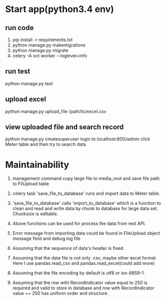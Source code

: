 # Start app(python3.4 env)
## run code
1. pip install -r requirements.txt
2. python manage.py makemigrations
3. python manage.py migrate
4. celery -A oct  worker --loglevel=info

## run test
python manage.py test

## upload excel
python manage.py upload_file /path/to/excel.csv

## view uploaded file and search record
python manage.py createsuperuser
login to localhost:800/admin
click Meter table and then try to search data

# Maintainability 
1. management command copy large file to media_root and save file path to FilUpload table
2. celery task 'save_file_to_database' runs and import data to Meter table.
3. 'save_file_to_database' calls 'import_to_database' which is a function to clean
and read and write data by chunk to database for large data set. Chunksize is editable. 
4. Above functions can be used for process the data from rest API.
5. Error message from importing data could be found in FileUpload object message field and debug.log file

6. Assuming that the sequence of data's header is fixed.
7. Assuming that the data file is not only .csv, maybe other excel format. Here I use pandas.read_csv
and pandas.read_excel(could add more)
8. Assuming that the file encoding by default is utf8 or iso-8859-1.
9. Assuming that the row with RecordIndicator value equal to 250 is required and valid to store in database and 
row with RecordIndicator value == 250 has uniform order and structure.
 


